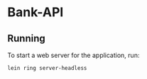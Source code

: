 # Bank-API

## Running

To start a web server for the application, run:

    lein ring server-headless
